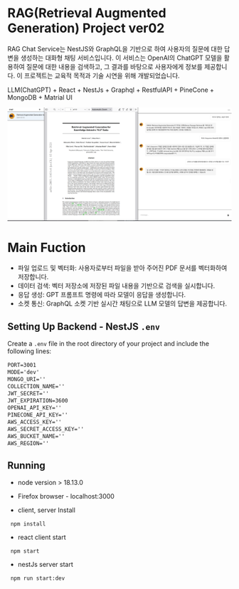 # RAG(Retrieval Augmented Generation) Project ver02
RAG Chat Service는 NestJS와 GraphQL을 기반으로 하여 사용자의 질문에 대한 답변을 생성하는 대화형 채팅 서비스입니다. 이 서비스는 OpenAI의 ChatGPT 모델을 활용하여 질문에 대한 내용을 검색하고, 그 결과를 바탕으로 사용자에게 정보를 제공합니다. 이 프로젝트는 교육적 목적과 기술 시연을 위해 개발되었습니다.


LLM(ChatGPT) + React + NestJs + Graphql + RestfulAPI + PineCone + MongoDB + Matrial UI

![Alt text](client/static/sample.png)

# Main Fuction

- 파일 업로드 및 벡터화: 사용자로부터 파일을 받아 주어진 PDF 문서를 벡터화하여 저장합니다.
- 데이터 검색: 벡터 저장소에 저장된 파일 내용을 기반으로 검색을 실시합니다.
- 응답 생성: GPT 프롬프트 명령에 따라 모델이 응답을 생성합니다.
- 소켓 통신: GraphQL 소켓 기반 실시간 채팅으로 LLM 모델의 답변을 제공합니다.


## Setting Up Backend - NestJS `.env`

Create a `.env` file in the root directory of your project and include the following lines:

```plaintext
PORT=3001
MODE='dev'
MONGO_URI=''
COLLECTION_NAME=''
JWT_SECRET=''
JWT_EXPIRATION=3600
OPENAI_API_KEY=''
PINECONE_API_KEY=''
AWS_ACCESS_KEY=''
AWS_SECRET_ACCESS_KEY=''
AWS_BUCKET_NAME=''
AWS_REGION=''
```

## Running

- node version > 18.13.0
- Firefox browser - localhost:3000

- client, server Install
```
 npm install
```

- react client start
```
 npm start
```

- nestJs server start
```
 npm run start:dev
```

